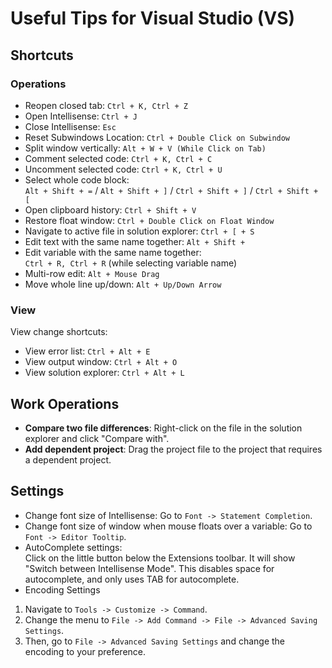 # Useful Tips for Visual Studio (VS)

## Shortcuts

### Operations
- Reopen closed tab: `Ctrl + K, Ctrl + Z`
- Open Intellisense: `Ctrl + J`
- Close Intellisense: `Esc`
- Reset Subwindows Location: `Ctrl + Double Click on Subwindow`
- Split window vertically: `Alt + W + V (While Click on Tab)`
- Comment selected code: `Ctrl + K, Ctrl + C`
- Uncomment selected code: `Ctrl + K, Ctrl + U`
- Select whole code block:  
  `Alt + Shift + =` / `Alt + Shift + ]` / `Ctrl + Shift + ]` / `Ctrl + Shift + [`
- Open clipboard history: `Ctrl + Shift + V`
- Restore float window: `Ctrl + Double Click on Float Window`
- Navigate to active file in solution explorer: `Ctrl + [ + S`
- Edit text with the same name together: `Alt + Shift +`
- Edit variable with the same name together:  
  `Ctrl + R, Ctrl + R` (while selecting variable name)
- Multi-row edit: `Alt + Mouse Drag`
- Move whole line up/down: `Alt + Up/Down Arrow`

### View
View change shortcuts:
- View error list: `Ctrl + Alt + E`
- View output window: `Ctrl + Alt + O`
- View solution explorer: `Ctrl + Alt + L`

## Work Operations
- **Compare two file differences**: Right-click on the file in the solution explorer and click "Compare with".
- **Add dependent project**: Drag the project file to the project that requires a dependent project.

## Settings
- Change font size of Intellisense: Go to `Font -> Statement Completion`.
- Change font size of window when mouse floats over a variable: Go to `Font -> Editor Tooltip`.
- AutoComplete settings:  
  Click on the little button below the Extensions toolbar. It will show "Switch between Intellisense Mode". This disables space for autocomplete, and only uses TAB for autocomplete.  
- Encoding Settings
1. Navigate to `Tools -> Customize -> Command`.
2. Change the menu to `File -> Add Command -> File -> Advanced Saving Settings`.
3. Then, go to `File -> Advanced Saving Settings` and change the encoding to your preference.
